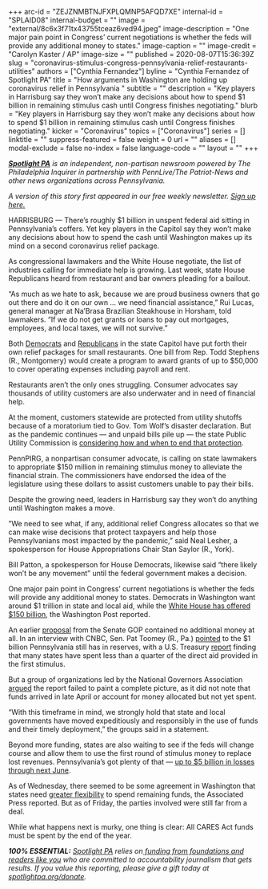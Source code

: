 +++
arc-id = "ZEJZNMBTNJFXPLQMNP5AFQD7XE"
internal-id = "SPLAID08"
internal-budget = ""
image = "external/8c6x3f71tx43755tceaz6ved94.jpeg"
image-description = "One major pain point in Congress’ current negotiations is whether the feds will provide any additional money to states."
image-caption = ""
image-credit = "Carolyn Kaster / AP"
image-size = ""
published = 2020-08-07T15:36:39Z
slug = "coronavirus-stimulus-congress-pennsylvania-relief-restaurants-utilities"
authors = ["Cynthia Fernandez"]
byline = "Cynthia Fernandez of Spotlight PA"
title = "How arguments in Washington are holding up coronavirus relief in Pennsylvania  "
subtitle = ""
description = "Key players in Harrisburg say they won’t make any decisions about how to spend $1 billion in remaining stimulus cash until Congress finishes negotiating."
blurb = "Key players in Harrisburg say they won’t make any decisions about how to spend $1 billion in remaining stimulus cash until Congress finishes negotiating."
kicker = "Coronavirus"
topics = ["Coronavirus"]
series = []
linktitle = ""
suppress-featured = false
weight = 0
url = ""
aliases = []
modal-exclude = false
no-index = false
language-code = ""
layout = ""
+++

<a href="https://lesspage.com/"><i><b>Spotlight PA</b></i></a><i> is an independent, non-partisan newsroom powered by The Philadelphia Inquirer in partnership with PennLive/The Patriot-News and other news organizations across Pennsylvania.</i>

<i>A version of this story first appeared in our free weekly newsletter. </i><a href="https://lesspage.com/newsletters"><i>Sign up here.</i></a>

HARRISBURG — There’s roughly $1 billion in unspent federal aid sitting in Pennsylvania’s coffers. Yet key players in the Capitol say they won’t make any decisions about how to spend the cash until Washington makes up its mind on a second coronavirus relief package. 

As congressional lawmakers and the White House negotiate, the list of industries calling for immediate help is growing. Last week, state House Republicans heard from restaurant and bar owners pleading for a bailout.

“As much as we hate to ask, because we are proud business owners that go out there and do it on our own … we need financial assistance,” Rui Lucas, general manager at Na’Brasa Brazilian Steakhouse in Horsham, told lawmakers. “If we do not get grants or loans to pay out mortgages, employees, and local taxes, we will not survive.”

Both <a href="https://pahouse.com/InTheNews/NewsRelease/?id=115914">Democrats</a> and <a href="https://www.legis.state.pa.us/cfdocs/billinfo/BillInfo.cfm?syear=2019&sind=0&body=H&type=B&bn=2615">Republicans</a> in the state Capitol have put forth their own relief packages for small restaurants. One bill from Rep. Todd Stephens (R., Montgomery) would create a program to award grants of up to $50,000 to cover operating expenses including payroll and rent.

Restaurants aren’t the only ones struggling. Consumer advocates say thousands of utility customers are also underwater and in need of financial help.

<script src="https://lesspage.com/embed.js" async></script><div data-spl-embed-version="1" data-spl-src="https://lesspage.com/embeds/donate/"></div>

At the moment, customers statewide are protected from utility shutoffs because of a moratorium tied to Gov. Tom Wolf’s disaster declaration. But as the pandemic continues — and unpaid bills pile up — the state Public Utility Commission is <a href="https://lesspage.com/news/2020/07/pennsylvania-utility-shutoffs-financial-assistance-electric-gas-bills/" target=_blank>considering how and when to end that protection</a>.

PennPIRG, a nonpartisan consumer advocate, is calling on state lawmakers to appropriate $150 million in remaining stimulus money to alleviate the financial strain. The commissioners have endorsed the idea of the legislature using these dollars to assist customers unable to pay their bills.

Despite the growing need, leaders in Harrisburg say they won’t do anything until Washington makes a move.

”We need to see what, if any, additional relief Congress allocates so that we can make wise decisions that protect taxpayers and help those Pennsylvanians most impacted by the pandemic,” said Neal Lesher, a spokesperson for House Appropriations Chair Stan Saylor (R., York).

Bill Patton, a spokesperson for House Democrats, likewise said “there likely won’t be any movement” until the federal government makes a decision.

One major pain point in Congress’ current negotiations is whether the feds will provide any additional money to states. Democrats in Washington want around $1 trillion in state and local aid, while the <a href="https://www.washingtonpost.com/us-policy/2020/08/06/congress-coronavirus-stimulus-trump/" target=_blank>White House has offered $150 billion</a>, the Washington Post reported.

An earlier <a href="https://www.washingtonpost.com/business/2020/07/27/senate-coronavirus-legislation-heals-act/" target=_blank>proposal</a> from the Senate GOP contained no additional money at all. In an interview with CNBC, Sen. Pat Toomey (R., Pa.) <a href="https://www.cnbc.com/video/2020/07/28/sen-pat-toomey-gop-will-be-divided-in-negotiations-for-next-round-of-stimulus.html" target=_blank>pointed</a> to the $1 billion Pennsylvania still has in reserves, with a U.S. Treasury <a href="https://home.treasury.gov/system/files/136/Interim-Report-of-Costs-Incurred-by-State-and-Local-Recipients-through-June-30.pdf" target=_blank>report</a> finding that many states have spent less than a quarter of the direct aid provided in the first stimulus.

<script src="https://lesspage.com/embed.js" async></script><div data-spl-embed-version="1" data-spl-src="https://lesspage.com/embeds/newsletter/"></div>


But a group of organizations led by the National Governors Association <a href="https://www.nga.org/news/press-releases/recent-treasury-report-fails-to-account-for-allocated-coronavirus-relief-funds-as-the-country-faces-historic-drop-in-gdp-and-record-unemployment/" target=_blank>argued</a> the report failed to paint a complete picture, as it did not note that funds arrived in late April or account for money allocated but not yet spent.

“With this timeframe in mind, we strongly hold that state and local governments have moved expeditiously and responsibly in the use of funds and their timely deployment,” the groups said in a statement.

Beyond more funding, states are also waiting to see if the feds will change course and allow them to use the first round of stimulus money to replace lost revenues. Pennsylvania’s got plenty of that — <a href="https://lesspage.com/news/2020/08/pennsylvania-revenue-july-budget-deficit-coronavirus/">up to $5 billion in losses through next June</a>.

As of Wednesday, there seemed to be some agreement in Washington that states need <a href="https://apnews.com/c0d16cec510b23b0d6d02797d904c4d1">greater flexibility</a> to spend remaining funds, the Associated Press reported. But as of Friday, the parties involved were still far from a deal.

While what happens next is murky, one thing is clear: All CARES Act funds must be spent by the end of the year.

<i><b>100% ESSENTIAL:</b></i> <a href="https://lesspage.com/"><i>Spotlight PA</i></a><i> relies on</i><a href="https://lesspage.com/support"><i> funding from foundations and readers like you</i></a><i> who are committed to accountability journalism that gets results. If you value this reporting, please give a gift today at </i><a href="http://spotlightpa.org/donate"><i>spotlightpa.org/donate</i></a><i>.</i>

<script src="https://lesspage.com/embed.js" async></script><div data-spl-embed-version="1" data-spl-src="https://lesspage.com/embeds/tips/?tip_text=Do%20you%20have%20a%20tip%20about%20%3Cb%3Ehow%20Pa.'s%20government%20is%20responding%20to%20the%20coronavirus%3C%2Fb%3E%3F%20Tell%20us."></div>

